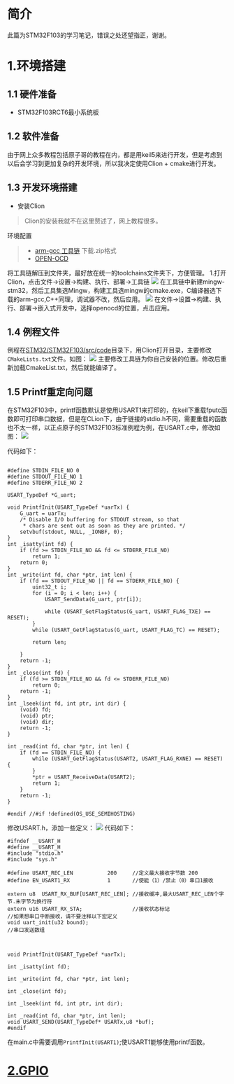# 简介

此篇为STM32F103的学习笔记，错误之处还望指正，谢谢。


# 1.环境搭建
## 1.1 硬件准备

- STM32F103RCT6最小系统板

## 1.2 软件准备
由于网上众多教程包括原子哥的教程在内，都是用keil5来进行开发，但是考虑到以后会学习到更加复杂的开发环境，所以我决定使用Clion + cmake进行开发。
## 1.3 开发环境搭建

- 安装Clion

> Clion的安装我就不在这里赘述了，网上教程很多。

环境配置
> - [arm-gcc 工具链](https://developer.arm.com/downloads/-/gnu-rm) 下载.zip格式
> - [OPEN-OCD](https://gnutoolchains.com/arm-eabi/openocd/)

将工具链解压到文件夹，最好放在统一的toolchains文件夹下，方便管理。
1.打开Clion，点击文件->设置->构建、执行、部署->工具链
![](./src/img/1.png)
在工具链中新建mingw-stm32，然后工具集选Mingw，构建工具选mingw的cmake.exe，C编译器选下载的arm-gcc,C++同理，调试器不改，然后应用。
![](./src/img/2.png)
在文件->设置->构建、执行、部署->嵌入式开发中，选择openocd的位置，点击应用。

## 1.4 例程文件
例程在[STM32/STM32F103/src/code](./src/code/temp)目录下，用Clion打开目录，主要修改`CMakeLists.txt`文件。如图：
![](./src/img/3.png)
主要修改工具链为你自己安装的位置。修改后重新加载CmakeList.txt，然后就能编译了。

## 1.5 Printf重定向问题

在STM32F103中，printf函数默认是使用USART1来打印的，在keil下重载fputc函数即可打印串口数据，但是在CLion下，由于链接的stdio.h不同，需要重载的函数也不太一样，以正点原子的STM32F103标准例程为例，在USART.c中，修改如图：
![](../STM32F103/src/img/4.png)

代码如下：
``` #if !defined(OS_USE_SEMIHOSTING)

#define STDIN_FILE_NO 0
#define STDOUT_FILE_NO 1
#define STDERR_FILE_NO 2

USART_TypeDef *G_uart;

void PrintfInit(USART_TypeDef *uarTx) {
    G_uart = uarTx;
    /* Disable I/O buffering for STDOUT stream, so that
     * chars are sent out as soon as they are printed. */
    setvbuf(stdout, NULL, _IONBF, 0);
}
int _isatty(int fd) {
    if (fd >= STDIN_FILE_NO && fd <= STDERR_FILE_NO)
        return 1;
    return 0;
}
int _write(int fd, char *ptr, int len) {
    if (fd == STDOUT_FILE_NO || fd == STDERR_FILE_NO) {
        uint32_t i;
        for (i = 0; i < len; i++) {
            USART_SendData(G_uart, ptr[i]);

            while (USART_GetFlagStatus(G_uart, USART_FLAG_TXE) == RESET);
        }
        while (USART_GetFlagStatus(G_uart, USART_FLAG_TC) == RESET);

        return len;

    }
    return -1;
}
int _close(int fd) {
    if (fd >= STDIN_FILE_NO && fd <= STDERR_FILE_NO)
        return 0;
    return -1;
}
int _lseek(int fd, int ptr, int dir) {
    (void) fd;
    (void) ptr;
    (void) dir;
    return -1;
}

int _read(int fd, char *ptr, int len) {
    if (fd == STDIN_FILE_NO) {
        while (USART_GetFlagStatus(USART2, USART_FLAG_RXNE) == RESET) {
        }
        *ptr = USART_ReceiveData(USART2);
        return 1;
    }
    return -1;
}

#endif //#if !defined(OS_USE_SEMIHOSTING)
```
修改USART.h，添加一些定义：
![](../STM32F103/src/img/5.png)
代码如下：
``` 
#ifndef __USART_H
#define __USART_H
#include "stdio.h"	
#include "sys.h" 

#define USART_REC_LEN  			200  	//定义最大接收字节数 200
#define EN_USART1_RX 			1		//使能（1）/禁止（0）串口1接收
	  	
extern u8  USART_RX_BUF[USART_REC_LEN]; //接收缓冲,最大USART_REC_LEN个字节.末字节为换行符 
extern u16 USART_RX_STA;         		//接收状态标记	
//如果想串口中断接收，请不要注释以下宏定义
void uart_init(u32 bound);
//串口发送数组



void PrintfInit(USART_TypeDef *uarTx);

int _isatty(int fd);

int _write(int fd, char *ptr, int len);

int _close(int fd);

int _lseek(int fd, int ptr, int dir);

int _read(int fd, char *ptr, int len);
void USART_SEND(USART_TypeDef* USARTx,u8 *buf);
#endif
```
在main.c中需要调用```PrintfInit(USART1)```;使USART1能够使用printf函数。

# [2.GPIO]()
